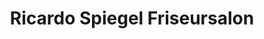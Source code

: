 ---
title: "Ricardo Spiegel Friseursalon"
url: /glinde/ricardo-spiegel-friseursalon/
shop: Friseur
---